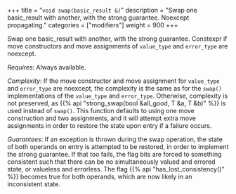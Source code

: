 +++
title = "`void swap(basic_result &)`"
description = "Swap one basic_result with another, with the strong guarantee. Noexcept propagating."
categories = ["modifiers"]
weight = 900
+++

Swap one basic_result with another, with the strong guarantee. Constexpr if move constructors and move assignments of `value_type` and `error_type` are noexcept.

*Requires*: Always available.

*Complexity*: If the move constructor and move assignment for `value_type` and `error_type` are noexcept, the complexity is the same as for the `swap()` implementations of the `value_type` and `error_type`. Otherwise, complexity is not preserved, as {{% api "strong_swap(bool &all_good, T &a, T &b)" %}} is used instead of `swap()`. This function defaults to using one move construction and two assignments, and it will attempt extra move assignments in order to restore the state upon entry if a failure occurs.

*Guarantees*: If an exception is thrown during the swap operation, the state of both operands on entry is attempted to be restored, in order to implement the strong guarantee. If that too fails, the flag bits are forced to something consistent such that there can be no simultaneously valued and errored state, or valueless and errorless. The flag {{% api "has_lost_consistency()" %}} becomes true for both operands, which are now likely in an inconsistent state.

